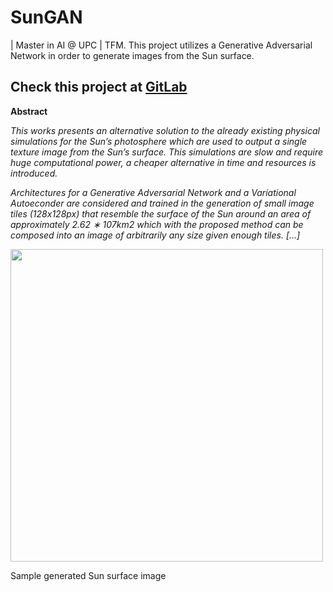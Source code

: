 # SunGAN
| Master in AI @ UPC | TFM. This project utilizes a Generative Adversarial Network in order to generate images from the Sun surface.

## Check this project at [GitLab](https://gitlab.com/Ediolot/sun-gan)

**Abstract**

*This works presents an alternative solution to the already existing physical
simulations for the Sun’s photosphere which are used to output a single texture image from the Sun’s surface. This simulations are slow and require huge
computational power, a cheaper alternative in time and resources is introduced.*

*Architectures for a Generative Adversarial Network and a Variational Autoeconder are considered and trained in the generation of small image tiles
(128x128px) that resemble the surface of the Sun around an area of approximately 2.62 ∗ 107km2 which with the proposed method can be composed into an
image of arbitrarily any size given enough tiles. [...]*

[<img src="https://gitlab.com/Ediolot/sun-gan/-/raw/master/doc/media/8x8.png" width="500" height="500">](/doc/media/8x8.png)

Sample generated Sun surface image

